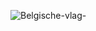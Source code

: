 
![Belgische-vlag-](https://github.com/noah123321123321/werkweek/assets/133778635/efbb9660-5db1-4562-adda-80e4cb53e736)
